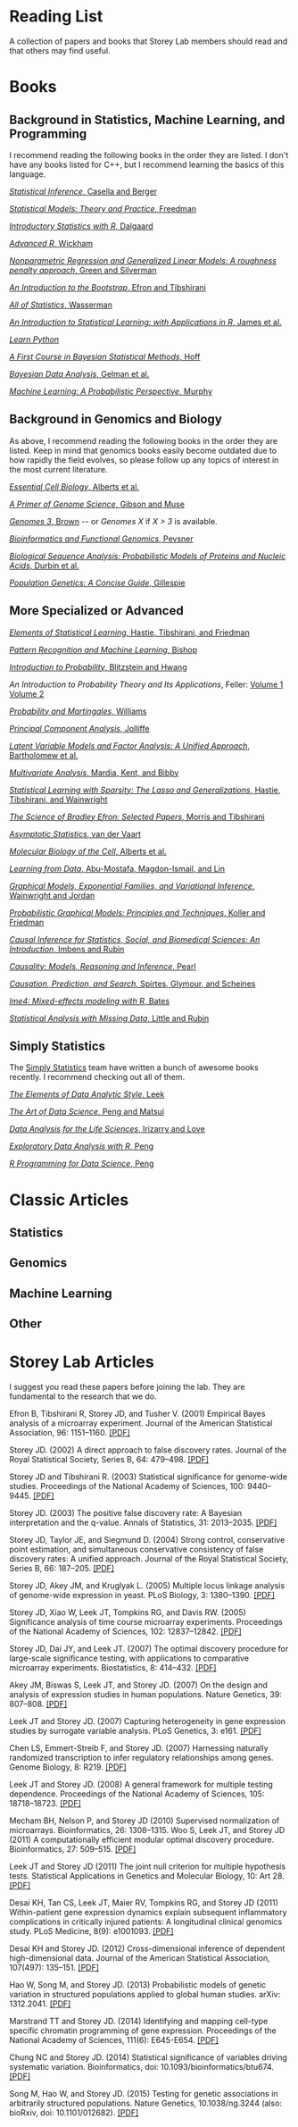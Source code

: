 # Reading List

A collection of papers and books that Storey Lab members should read and that others may find useful.

# Books

## Background in Statistics, Machine Learning, and Programming

I recommend reading the following books in the order they are listed. I don't have any books listed for C++, but I recommend learning the basics of this language.

[*Statistical Inference*, Casella and Berger](http://www.amazon.com/Statistical-Inference-Wadsworth-Statistics-Probability/dp/0534119581/)

[*Statistical Models: Theory and Practice*, Freedman](http://www.amazon.com/Statistical-Models-Practice-David-Freedman/dp/0521743850/)

[*Introductory Statistics with R*, Dalgaard](http://www.amazon.com/Introductory-Statistics-R-Computing/dp/0387790535/)

[*Advanced R*, Wickham](http://adv-r.had.co.nz)

[*Nonparametric Regression and Generalized Linear Models: A roughness penalty approach*, Green and Silverman](http://www.amazon.com/Nonparametric-Regression-Generalized-Linear-Models/dp/0412300400/)

[*An Introduction to the Bootstrap*, Efron and Tibshirani](http://www.amazon.com/Introduction-Bootstrap-Monographs-Statistics-Probability/dp/0412042312/)

[*All of Statistics*, Wasserman](http://www.amazon.com/All-Statistics-Statistical-Inference-Springer/dp/0387402721/)

[*An Introduction to Statistical Learning: with Applications in R*, James et al.](http://www-bcf.usc.edu/~gareth/ISL/)

[*Learn Python*](http://www.learnpython.org)

[*A First Course in Bayesian Statistical Methods*, Hoff](http://amzn.com/0387922997)

[*Bayesian Data Analysis*, Gelman et al.](http://www.amazon.com/Bayesian-Analysis-Chapman-Statistical-Science/dp/1439840954/)

[*Machine Learning: A Probabilistic Perspective*, Murphy](http://www.amazon.com/Machine-Learning-Probabilistic-Perspective-Computation/dp/0262018020/)

## Background in Genomics and Biology

As above, I recommend reading the following books in the order they are listed.  Keep in mind that genomics books easily become outdated due to how rapidly the field evolves, so please follow up any topics of interest in the most current literature.

[*Essential Cell Biology*, Alberts et al.](http://www.amazon.com/Essential-Cell-Biology-Bruce-Alberts/dp/0815344546/)

[*A Primer of Genome Science*, Gibson and Muse](http://www.amazon.com/Primer-Genome-Science-Third-Edition/dp/0878932364/)

[*Genomes 3*, Brown](http://www.amazon.com/Genomes-3-T-A-Brown/dp/0815341385/) -- or *Genomes X* if *X > 3* is available.

[*Bioinformatics and Functional Genomics*, Pevsner](http://www.amazon.com/Bioinformatics-Functional-Genomics-Jonathan-Pevsner/dp/0470085851/)

[*Biological Sequence Analysis: Probabilistic Models of Proteins and Nucleic Acids*, Durbin et al.](http://www.amazon.com/Biological-Sequence-Analysis-Probabilistic-Proteins/dp/0521629713/)

[*Population Genetics: A Concise Guide*, Gillespie](http://www.amazon.com/Population-Genetics-John-H-Gillespie/dp/0801880092/)

## More Specialized or Advanced

[*Elements of Statistical Learning*, Hastie, Tibshirani, and Friedman](http://statweb.stanford.edu/~tibs/ElemStatLearn/)

[*Pattern Recognition and Machine Learning*, Bishop](http://www.amazon.com/Pattern-Recognition-Learning-Information-Statistics/dp/0387310738/)

[*Introduction to Probability*, Blitzstein and Hwang](http://www.amazon.com/Introduction-Probability-Chapman-Statistical-Science/dp/1466575573/)

*An Introduction to Probability Theory and Its Applications*, Feller: [Volume 1](http://www.amazon.com/Introduction-Probability-Theory-Applications-Vol/dp/0471257087/) [Volume 2](http://www.amazon.com/Introduction-Probability-Theory-Applications-Vol/dp/0471257095/)

[*Probability and Martingales*, Williams](http://www.amazon.com/Probability-Martingales-Cambridge-Mathematical-Textbooks/dp/0521406056/)

[*Principal Component Analysis*, Jolliffe](http://www.amazon.com/Principal-Component-Analysis-Springer-Statistics/dp/0387954422/)

[*Latent Variable Models and Factor Analysis: A Unified Approach*, Bartholomew et al.](http://www.amazon.com/Latent-Variable-Models-Factor-Analysis/dp/0470971924/)

[*Multivariate Analysis*, Mardia, Kent, and Bibby](http://www.amazon.com/Multivariate-Analysis-Probability-Mathematical-Statistics/dp/0124712525/)

[*Statistical Learning with Sparsity: The Lasso and Generalizations*, Hastie, Tibshirani, and Wainwright](http://amzn.com/1498712169)

[*The Science of Bradley Efron: Selected Papers*, Morris and Tibshirani](http://amzn.com/0387756914)

[*Asymptotic Statistics*, van der Vaart](http://amzn.com/0521784506)

[*Molecular Biology of the Cell*, Alberts et al.](http://amzn.com/0815344325)

[*Learning from Data*, Abu-Mostafa, Magdon-Ismail, and Lin](http://www.amazon.com/Learning-Data-Yaser-S-Abu-Mostafa/dp/1600490069/)

[*Graphical Models, Exponential Families, and Variational Inference*, Wainwright and Jordan](http://www.nowpublishers.com/article/Details/MAL-001)

[*Probabilistic Graphical Models: Principles and Techniques*, Koller and Friedman](http://amzn.com/0262013193)

[*Causal Inference for Statistics, Social, and Biomedical Sciences: An Introduction*, Imbens and Rubin](http://amzn.com/0521885884)

[*Causality: Models, Reasoning and Inference*, Pearl](http://amzn.com/052189560X)

[*Causation, Prediction, and Search*, Spirtes, Glymour, and Scheines](http://amzn.com/0262194406)

[*lme4: Mixed-effects modeling with R*, Bates](http://lme4.r-forge.r-project.org/lMMwR/lrgprt.pdf)

[*Statistical Analysis with Missing Data*, Little and Rubin](http://amzn.com/0471183865)


## Simply Statistics

The [Simply Statistics](http://simplystatistics.org) team have written a bunch of awesome books recently.  I recommend checking out all of them.

[*The Elements of Data Analytic Style*, Leek](https://leanpub.com/datastyle)

[*The Art of Data Science*, Peng and Matsui](https://leanpub.com/artofdatascience)

[*Data Analysis for the Life Sciences*, Irizarry and Love](https://leanpub.com/dataanalysisforthelifesciences)

[*Exploratory Data Analysis with R*, Peng](https://leanpub.com/exdata)

[*R Programming for Data Science*, Peng](https://leanpub.com/rprogramming)


# Classic Articles

## Statistics

## Genomics

## Machine Learning

## Other

# Storey Lab Articles

I suggest you read these papers before joining the lab.  They are fundamental to the research that we do.

Efron B, Tibshirani R, Storey JD, and Tusher V. (2001) Empirical Bayes analysis of a microarray experiment. Journal of the American Statistical Association, 96: 1151–1160. [[PDF]](http://genomine.org/papers/ETST_JASA_2001.pdf)

Storey JD. (2002) A direct approach to false discovery rates. Journal of the Royal Statistical Society, Series B, 64: 479–498.  [[PDF]](http://genomine.org/papers/directfdr.pdf)

Storey JD and Tibshirani R. (2003) Statistical significance for genome-wide studies.  Proceedings of the National Academy of Sciences, 100: 9440–9445.  [[PDF]](http://www.pnas.org/content/100/16/9440.full.pdf)

Storey JD. (2003) The positive false discovery rate: A Bayesian interpretation and the q-value. Annals of Statistics, 31: 2013–2035.  [[PDF]](http://genomine.org/papers/Storey_Annals_2003.pdf)

Storey JD, Taylor JE, and Siegmund D. (2004) Strong control, conservative point estimation, and simultaneous conservative consistency of false discovery rates: A unified approach. Journal of the Royal Statistical Society, Series B, 66: 187–205.  [[PDF]](http://genomine.org/papers/623.pdf)

Storey JD, Akey JM, and Kruglyak L. (2005) Multiple locus linkage analysis of genome-wide expression in yeast. PLoS Biology, 3: 1380–1390. [[PDF]](http://www.plosbiology.org/article/fetchObject.action?representation=PDF&uri=info:doi/10.1371/journal.pbio.0030267)

Storey JD, Xiao W, Leek JT, Tompkins RG, and Davis RW. (2005) Significance analysis of time course microarray experiments.  Proceedings of the National Academy of Sciences, 102: 12837–12842. [[PDF]](http://www.pnas.org/content/102/36/12837.full.pdf?with-ds=yes)

Storey JD, Dai JY, and Leek JT. (2007) The optimal discovery procedure for large-scale significance testing, with applications to comparative microarray experiments. Biostatistics, 8: 414–432. [[PDF]](http://biostatistics.oxfordjournals.org/content/8/2/414.full.pdf)

Akey JM, Biswas S, Leek JT, and Storey JD. (2007) On the design and analysis of expression studies in human populations. Nature Genetics, 39: 807–808. [[PDF]](http://genomine.org/papers/Storey_etal_NG_2007.pdf)

Leek JT and Storey JD. (2007) Capturing heterogeneity in gene expression studies by surrogate variable analysis.  PLoS Genetics, 3: e161. [[PDF]](http://genomine.org/papers/Leek_Storey_PlosGen_2007.pdf)

Chen LS, Emmert-Streib F, and Storey JD. (2007) Harnessing naturally randomized transcription to infer regulatory relationships among genes.  Genome Biology, 8: R219.  [[PDF]](http://genomine.org/papers/Chen_etal_GB_2007.pdf)

Leek JT and Storey JD. (2008) A general framework for multiple testing dependence. Proceedings of the National Academy of Sciences, 105: 18718–18723. [[PDF]](http://www.pnas.org/content/105/48/18718.full.pdf?with-ds=yes)

Mecham BH, Nelson P, and Storey JD (2010) Supervised normalization of microarrays. Bioinformatics, 26: 1308–1315.
Woo S, Leek JT, and Storey JD (2011) A computationally efficient modular optimal discovery procedure. Bioinformatics, 27: 509–515. [[PDF]](http://bioinformatics.oxfordjournals.org/content/26/10/1308.full.pdf)

Leek JT and Storey JD (2011) The joint null criterion for multiple hypothesis tests.  Statistical Applications in Genetics and Molecular Biology, 10: Art 28. [[PDF]](http://genomine.org/papers/Leek_Storey_SAGMB_2011.pdf) 

Desai KH, Tan CS, Leek JT, Maier RV, Tompkins RG, and Storey JD (2011) Within-patient gene expression dynamics explain subsequent inflammatory complications in critically injured patients: A longitudinal clinical genomics study. PLoS Medicine, 8(9): e1001093. [[PDF]](http://www.plosmedicine.org/article/fetchObject.action;?uri=info%3Adoi%2F10.1371%2Fjournal.pmed.1001093&representation=PDF)

Desai KH and Storey JD. (2012) Cross-dimensional inference of dependent high-dimensional data. Journal of the American Statistical Association, 107(497): 135–151. [[PDF]](http://amstat.tandfonline.com/doi/pdf/10.1080/01621459.2011.645777)

Hao W, Song M, and Storey JD. (2013) Probabilistic models of genetic variation in structured populations applied to global human studies.  arXiv: 1312.2041. [[PDF]](http://arxiv.org/pdf/1312.2041v1.pdf)

Marstrand TT and Storey JD. (2014) Identifying and mapping cell-type specific chromatin programming of gene expression. Proceedings of the National Academy of Sciences, 111(6): E645-E654. [[PDF]](http://www.pnas.org/content/111/6/E645.full.pdf?with-ds=yes)

Chung NC and Storey JD. (2014) Statistical significance of variables driving systematic variation. Bioinformatics, doi: 10.1093/bioinformatics/btu674. [[PDF]](http://bioinformatics.oxfordjournals.org/content/31/4/545.full.pdf)

Song M, Hao W, and Storey JD. (2015) Testing for genetic associations in arbitrarily structured populations. Nature Genetics, 10.1038/ng.3244 (also:  bioRxiv, doi: 10.1101/012682). [[PDF]](http://www.nature.com/ng/journal/v47/n5/pdf/ng.3244.pdf)
